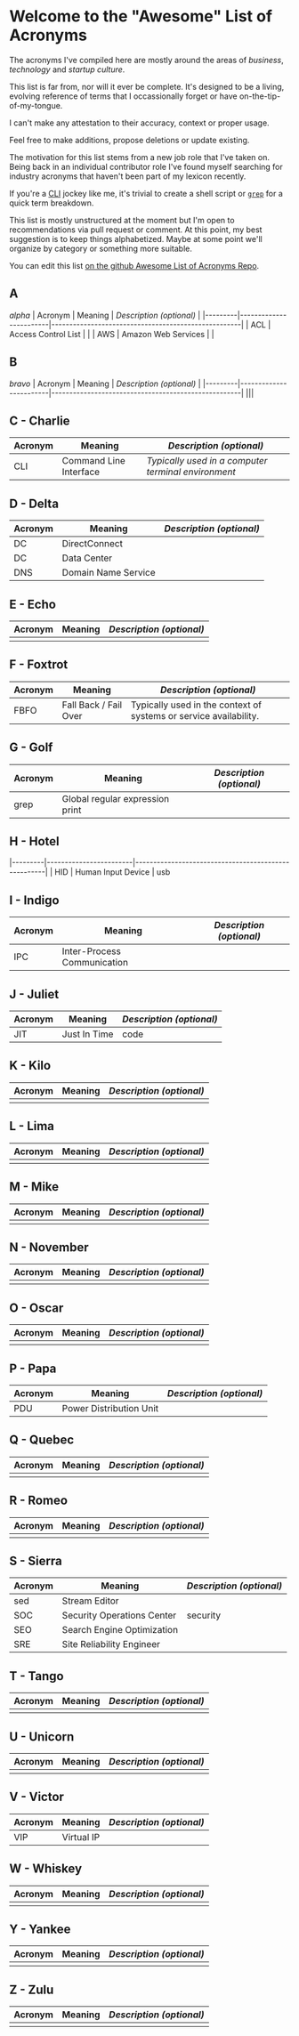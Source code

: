 # Welcome to the "Awesome" List of Acronyms

The acronyms I've compiled here are mostly around the areas of *business*, *technology* and *startup culture*.

This list is far from, nor will it ever be complete.  It's designed to be a living, evolving reference of terms that I occassionally forget or have on-the-tip-of-my-tongue.

I can't make any attestation to their accuracy, context or proper usage.

Feel free to make additions, propose deletions or update existing.

The motivation for this list stems from a new job role that I've taken on.  Being back in an individual contributor role I've found myself searching for industry acronyms that haven't been part of my lexicon recently.

If you're a [CLI](#cli---command-line-interface) jockey like me, it's trivial to create a shell script or [`grep`](#G-Golf) for a quick term breakdown.

This list is mostly unstructured at the moment but I'm open to recommendations via pull request or comment.  At this point, my best suggestion is to keep things alphabetized.  Maybe at some point we'll organize by category or something more suitable.

You can edit this list [on the github Awesome List of Acronyms Repo](https://github.com/chrisbergeron/awesome-list-of-acronyms/).

## A
*alpha*
| Acronym | Meaning                | *Description (optional)*                            |
|---------|------------------------|-----------------------------------------------------|
| ACL     | Access Control List    |                                                     |
| AWS | Amazon Web Services | |

## B
*bravo*
| Acronym | Meaning                | *Description (optional)*                            |
|---------|------------------------|-----------------------------------------------------|
|||

## C - Charlie
| Acronym | Meaning                | *Description (optional)*                            |
|---------|------------------------|-----------------------------------------------------|
| CLI     | Command Line Interface | *Typically used in a computer terminal environment* |

## D - Delta
| Acronym | Meaning                | *Description (optional)*                            |
|---------|------------------------|-----------------------------------------------------|
| DC | DirectConnect ||
| DC | Data Center ||
| DNS | Domain Name Service ||

## E - Echo
| Acronym | Meaning                | *Description (optional)*                            |
|---------|------------------------|-----------------------------------------------------|
|||

## F - Foxtrot
| Acronym | Meaning               | *Description (optional)*                                          |
|---------|-----------------------|-------------------------------------------------------------------|
| FBFO    | Fall Back / Fail Over | Typically used in the context of systems or service availability. |

## G - Golf
| Acronym | Meaning                         | *Description (optional)*          |
|---------|---------------------------------|-----------------------------------|
| grep    | Global regular expression print |                                   |

## H - Hotel
|---------|------------------------|-----------------------------------------------------|
| HID | Human Input Device | usb

## I - Indigo
| Acronym | Meaning                | *Description (optional)*                            |
|---------|------------------------|-----------------------------------------------------|
| IPC | Inter-Process Communication ||

## J - Juliet
| Acronym | Meaning                | *Description (optional)*                            |
|---------|------------------------|-----------------------------------------------------|
|JIT|Just In Time| code

## K - Kilo
| Acronym | Meaning                | *Description (optional)*                            |
|---------|------------------------|-----------------------------------------------------|
|||

## L - Lima
| Acronym | Meaning                | *Description (optional)*                            |
|---------|------------------------|-----------------------------------------------------|
|||

## M - Mike
| Acronym | Meaning                | *Description (optional)*                            |
|---------|------------------------|-----------------------------------------------------|
|||

## N - November
| Acronym | Meaning                | *Description (optional)*                            |
|---------|------------------------|-----------------------------------------------------|
|||

## O - Oscar
| Acronym | Meaning                | *Description (optional)*                            |
|---------|------------------------|-----------------------------------------------------|
|||

## P - Papa
| Acronym | Meaning                | *Description (optional)*                            |
|---------|------------------------|-----------------------------------------------------|
| PDU | Power Distribution Unit ||
## Q - Quebec
| Acronym | Meaning                | *Description (optional)*                            |
|---------|------------------------|-----------------------------------------------------|
|||

## R - Romeo
| Acronym | Meaning                | *Description (optional)*                            |
|---------|------------------------|-----------------------------------------------------|
|||

## S - Sierra
| Acronym | Meaning                    | *Description (optional)* |
|---------|----------------------------|--------------------------|
| sed     | Stream Editor              |                          |
| SOC | Security Operations Center | security
| SEO     | Search Engine Optimization |                          |
| SRE     | Site Reliability Engineer  |                          |

## T - Tango
| Acronym | Meaning                | *Description (optional)*                            |
|---------|------------------------|-----------------------------------------------------|
|||

## U - Unicorn
| Acronym | Meaning                | *Description (optional)*                            |
|---------|------------------------|-----------------------------------------------------|
|||

## V - Victor
| Acronym | Meaning                | *Description (optional)*                            |
|---------|------------------------|-----------------------------------------------------|
| VIP | Virtual IP | |

## W - Whiskey
| Acronym | Meaning                | *Description (optional)*                            |
|---------|------------------------|-----------------------------------------------------|
|||

## Y - Yankee
| Acronym | Meaning                | *Description (optional)*                            |
|---------|------------------------|-----------------------------------------------------|
|||

## Z - Zulu
| Acronym | Meaning                | *Description (optional)*                            |
|---------|------------------------|-----------------------------------------------------|
|||
